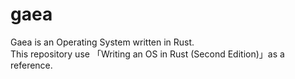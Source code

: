 # gaea
Gaea is an Operating System written in Rust.  
This repository use 「Writing an OS in Rust (Second Edition)」as a reference.